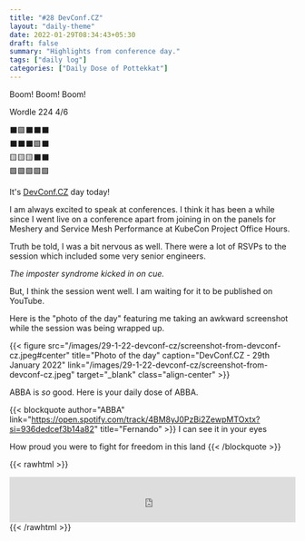 ```yaml
---
title: "#28 DevConf.CZ"
layout: "daily-theme"
date: 2022-01-29T08:34:43+05:30
draft: false
summary: "Highlights from conference day."
tags: ["daily log"]
categories: ["Daily Dose of Pottekkat"]
---
```


Boom! Boom! Boom!

Wordle 224 4/6

⬛🟩⬛⬛⬛\
⬛⬛⬛🟩⬛\
🟨🟨🟨⬛⬛\
🟩🟩🟩🟩🟩

It's [DevConf.CZ](https://www.devconf.info/cz/) day today!

I am always excited to speak at conferences. I think it has been a while since I went live on a conference apart from joining in on the panels for Meshery and Service Mesh Performance at KubeCon Project Office Hours.

Truth be told, I was a bit nervous as well. There were a lot of RSVPs to the session which included some very senior engineers.

_The imposter syndrome kicked in on cue._

But, I think the session went well. I am waiting for it to be published on YouTube.

Here is the "photo of the day" featuring me taking an awkward screenshot while the session was being wrapped up.

{{< figure src="/images/29-1-22-devconf-cz/screenshot-from-devconf-cz.jpeg#center" title="Photo of the day" caption="DevConf.CZ - 29th January 2022" link="/images/29-1-22-devconf-cz/screenshot-from-devconf-cz.jpeg" target="_blank" class="align-center" >}}

ABBA is _so_ good. Here is your daily dose of ABBA.

{{< blockquote author="ABBA" link="https://open.spotify.com/track/4BM8yJ0PzBi2ZewpMTOxtx?si=936dedcef3b14a82" title="Fernando" >}}
  I can see it in your eyes
  
  How proud you were to fight for freedom in this land
{{< /blockquote >}}

{{< rawhtml >}}
<iframe src="https://open.spotify.com/embed/track/4BM8yJ0PzBi2ZewpMTOxtx?utm_source=generator&theme=0" width="100%" height="80" frameBorder="0" allowfullscreen="" allow="autoplay; clipboard-write; encrypted-media; fullscreen; picture-in-picture"></iframe>
{{< /rawhtml >}}
